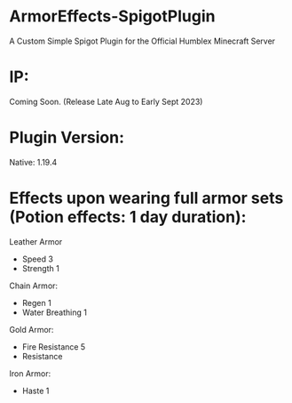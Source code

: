 # ArmorEffects-SpigotPlugin
A Custom Simple Spigot Plugin for the Official Humblex Minecraft Server
# IP:
Coming Soon. (Release Late Aug to Early Sept 2023)
# Plugin Version:
Native: 1.19.4

# Effects upon wearing full armor sets (Potion effects: 1 day duration):

Leather Armor
- Speed 3
- Strength 1

Chain Armor:
- Regen 1
- Water Breathing 1

Gold Armor:
- Fire Resistance 5
- Resistance

Iron Armor:
- Haste 1
